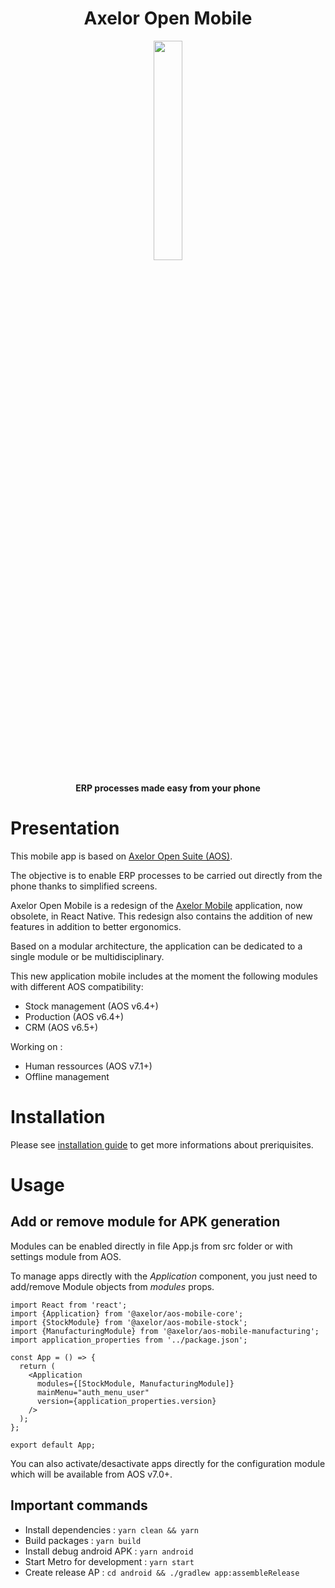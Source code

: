 <h1 align="center">Axelor Open Mobile</h1>

<div align="center">
    <img src="https://i.imgur.com/KJAAFlT.png" width="30%"/>
    <br />
    <br />
    <b>ERP processes made easy from your phone</b>
</div>

# Presentation

This mobile app is based on [Axelor Open Suite (AOS)](https://github.com/axelor/axelor-open-suite).

The objective is to enable ERP processes to be carried out directly from the phone thanks to simplified screens.

Axelor Open Mobile is a redesign of the [Axelor Mobile](https://github.com/axelor/axelor-mobile-old) application, now obsolete, in React Native. This redesign also contains the addition of new features in addition to better ergonomics.

Based on a modular architecture, the application can be dedicated to a single module or be multidisciplinary.

This new application mobile includes at the moment the following modules with different AOS compatibility:

- Stock management (AOS v6.4+)
- Production (AOS v6.4+)
- CRM (AOS v6.5+)

Working on :

- Human ressources (AOS v7.1+)
- Offline management

# Installation

Please see [installation guide](https://github.com/axelor/axelor-mobile/blob/main/INSTALLATION_GUIDE.md) to get more informations about preriquisites.

# Usage

## Add or remove module for APK generation

Modules can be enabled directly in file App.js from src folder or with settings module from AOS.

To manage apps directly with the _Application_ component, you just need to add/remove Module objects from _modules_ props.

```
import React from 'react';
import {Application} from '@axelor/aos-mobile-core';
import {StockModule} from '@axelor/aos-mobile-stock';
import {ManufacturingModule} from '@axelor/aos-mobile-manufacturing';
import application_properties from '../package.json';

const App = () => {
  return (
    <Application
      modules={[StockModule, ManufacturingModule]}
      mainMenu="auth_menu_user"
      version={application_properties.version}
    />
  );
};

export default App;
```

You can also activate/desactivate apps directly for the configuration module which will be available from AOS v7.0+.

## Important commands

- Install dependencies : `yarn clean && yarn`
- Build packages : `yarn build`
- Install debug android APK : `yarn android`
- Start Metro for development : `yarn start`
- Create release AP : `cd android && ./gradlew app:assembleRelease`
